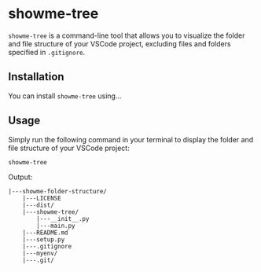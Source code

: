 # showme-tree

`showme-tree` is a command-line tool that allows you to visualize the folder and file structure of your VSCode project, excluding files and folders specified in `.gitignore`.

## Installation

You can install `showme-tree` using...

## Usage

Simply run the following command in your terminal to display the folder and file structure of your VSCode project:

```bash
showme-tree
```

Output:

```
|---showme-folder-structure/
    |---LICENSE
    |---dist/
    |---showme-tree/
        |---__init__.py
        |---main.py
    |---README.md
    |---setup.py
    |---.gitignore
    |---myenv/
    |---.git/
```
